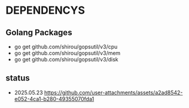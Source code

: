 # DEPENDENCYS

## Golang Packages

-   go get github.com/shirou/gopsutil/v3/cpu
-   go get github.com/shirou/gopsutil/v3/mem
-   go get github.com/shirou/gopsutil/v3/disk


## status
- 2025.05.23
https://github.com/user-attachments/assets/a2ad8542-e052-4ca1-b280-49355070fda1

